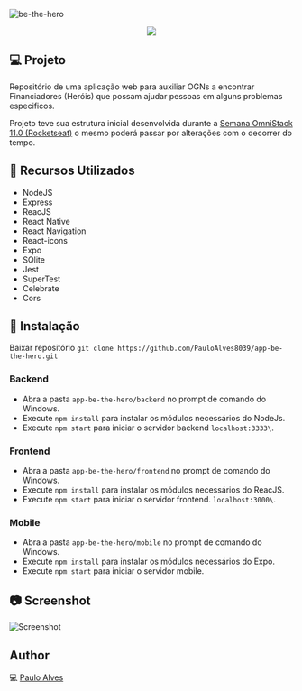 ![be-the-hero](https://github.com/PauloAlves8039/app-be-the-hero/blob/master/frontend/src/assets/be-the-hero.png)

<p align="center">
  <a href="https://rocketseat.com.br/"><img src="https://img.shields.io/badge/developed%20by-Rocketseat-blueviolet"></a>
</p>

## :computer: Projeto 
Repositório de uma aplicação web para auxiliar OGNs a encontrar Financiadores (Heróis) que possam ajudar pessoas em alguns problemas especificos. 

Projeto teve sua estrutura inicial desenvolvida durante a
[Semana OmniStack 11.0 (Rocketseat)](https://rocketseat.com.br/week/aulas/11.0) o mesmo poderá passar por alterações com o decorrer do tempo.

## :wrench: Recursos Utilizados
- NodeJS
- Express
- ReacJS
- React Native
- React Navigation
- React-icons
- Expo
- SQlite
- Jest
- SuperTest
- Celebrate
- Cors

## :floppy_disk: Instalação

Baixar repositório ```git clone https://github.com/PauloAlves8039/app-be-the-hero.git```

### Backend

- Abra a pasta ```app-be-the-hero/backend``` no prompt de comando do Windows.
- Execute ```npm install``` para instalar os módulos necessários do NodeJs.
- Execute ```npm start``` para iniciar o servidor backend ```localhost:3333\```.

### Frontend

- Abra a pasta ``` app-be-the-hero/frontend ``` no prompt de comando do Windows.
- Execute ```npm install``` para instalar os módulos necessários do ReacJS.
- Execute ```npm start``` para iniciar o servidor frontend. ```localhost:3000\```.

### Mobile

- Abra a pasta ```app-be-the-hero/mobile``` no prompt de comando do Windows.
- Execute ```npm install``` para instalar os módulos necessários do Expo.
- Execute ```npm start``` para iniciar o servidor mobile.

## :camera: Screenshot
![Screenshot](https://github.com/PauloAlves8039/app-be-the-hero/blob/master/frontend/src/assets/screenshot.png)

## Author
:computer: [Paulo Alves](https://github.com/PauloAlves8039)

